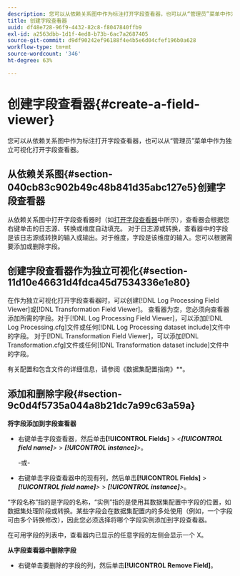 ```yaml
---
description: 您可以从依赖关系图中作为标注打开字段查看器，也可以从“管理员”菜单中作为独立可视化打开字段查看器。
title: 创建字段查看器
uuid: df48e728-96f9-4432-82c8-f8047840ffb9
exl-id: a2563dbb-1d1f-4ed8-b73b-6ac7a2687405
source-git-commit: d9df90242ef96188f4e4b5e6d04cfef196b0a628
workflow-type: tm+mt
source-wordcount: '346'
ht-degree: 63%

---
```


# 创建字段查看器{#create-a-field-viewer}

您可以从依赖关系图中作为标注打开字段查看器，也可以从“管理员”菜单中作为独立可视化打开字段查看器。

## 从依赖关系图{#section-040cb83c902b49c48b841d35abc127e5}创建字段查看器

从依赖关系图中打开字段查看器时（如[打开字段查看器](../../../../../home/c-get-started/c-admin-intrf/c-dataset-mgrs/c-dep-maps/c-opn-field-vwrs.md#concept-0f0738ac50804a33818487222c337c27)中所示），查看器会根据您右键单击的日志源、转换或维度自动填充。 对于日志源或转换，查看器中的字段是该日志源或转换的输入或输出。对于维度，字段是该维度的输入。您可以根据需要添加或删除字段。

## 创建字段查看器作为独立可视化{#section-11d10e46631d4fdca45d7534336e1e80}

在作为独立可视化打开字段查看器时，可以创建[!DNL Log Processing Field Viewer]或[!DNL Transformation Field Viewer]。 查看器为空，您必须向查看器添加所需的字段。对于[!DNL Log Processing Field Viewer]，可以添加[!DNL Log Processing.cfg]文件或任何[!DNL Log Processing dataset include]文件中的字段。 对于[!DNL Transformation Field Viewer]，可以添加[!DNL Transformation.cfg]文件或任何[!DNL Transformation dataset include]文件中的字段。

有关配置和包含文件的详细信息，请参阅《数据集配置指南》**。

## 添加和删除字段{#section-9c0d4f5735a044a8b21dc7a99c63a59a}

**将字段添加到字段查看器**

* 右键单击字段查看器，然后单击&#x200B;**[!UICONTROL Fields]** > *&lt;**[!UICONTROL field name]**>* > ***[!UICONTROL instance]**>*。

   -或-

* 右键单击字段查看器中的现有列，然后单击&#x200B;**[!UICONTROL Fields]** > ***[!UICONTROL field name]**>* > ***[!UICONTROL instance]**>*。

“字段名称”指的是字段的名称，“实例”指的是使用其数据集配置中字段的位置，如数据集处理阶段或转换。某些字段会在数据集配置内的多处使用（例如，一个字段可由多个转换修改），因此您必须选择将哪个字段实例添加到字段查看器。

在可用字段的列表中，查看器内已显示的任意字段的左侧会显示一个 X。

**从字段查看器中删除字段**

* 右键单击要删除的字段的列，然后单击&#x200B;**[!UICONTROL Remove Field]**。
